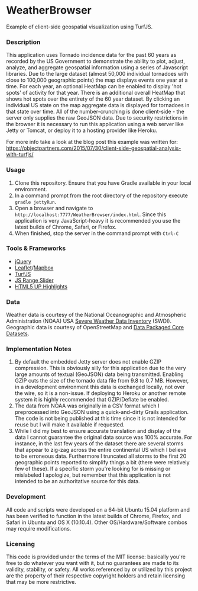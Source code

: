 # WeatherBrowser
Example of client-side geospatial visualization using TurfJS. 

### Description
This application uses Tornado incidence data for the past 60 years as recorded by the US Government to demonstrate the ability to plot, adjust, analyze, and aggregate geospatial information using a series of Javascript libraries. Due to the large dataset (almost 50,000 individual tornadoes with close to 100,000 geographic points) the map displays events one year at a time. For each year, an optional HeatMap can be enabled to display 'hot spots' of activity for that year. There is an additional overall HeatMap that shows hot spots over the entirety of the 60 year dataset. By clicking an individual US state on the map aggregate data is displayed for tornadoes in that state over time. All of the number-crunching is done client-side - the server only supplies the raw GeoJSON data. Due to security restrictions in the browser it is necessary to run this application using a web server like Jetty or Tomcat, or deploy it to a hosting provider like Heroku.

For more info take a look at the blog post this example was written for: https://objectpartners.com/2015/07/30/client-side-geospatial-analysis-with-turfjs/

### Usage
1. Clone this repository. Ensure that you have Gradle available in your local environment.
2. In a command prompt from the root directory of the repository execute `gradle jettyRun`.
3. Open a browser and navigate to `http://localhost:7777/WeatherBrowser/index.html`. Since this application is very JavaScript-heavy it is recommended you use the latest builds of Chrome, Safari, or Firefox.
4. When finished, stop the server in the command prompt with `Ctrl-C`

### Tools & Frameworks
- [jQuery]
- [Leaflet]/[Mapbox]
- [TurfJS]
- [JS Range Slider]
- [HTML5 UP Highlights]

### Data
Weather data is courtesy of the National Oceanographic and Atmospheric Administration (NOAA) USA [Severe Weather Data Inventory] (SWDI).
Geographic data is courtesy of OpenStreetMap and [Data Packaged Core Datasets].

### Implementation Notes
1. By default the embedded Jetty server does not enable GZIP compression. This is obviously silly for this application due to the very large amounts of textual (GeoJSON) data being transmitted. Enabling GZIP cuts the size of the tornado data file from 9.8 to 0.7 MB. However, in a development environment this data is exchanged locally, not over the wire, so it is a non-issue. If deploying to Heroku or another remote system it is highly recommended that GZIP/Deflate be enabled.
2. The data from NOAA was originally in a CSV format which I preprocessed into GeoJSON using a quick-and-dirty Grails application. The code is not being published at this time since it is not intended for reuse but I will make it available if requested.
3. While I did my best to ensure accurate translation and display of the data I cannot guarantee the original data source was 100% accurate. For instance, in the last few years of the dataset there are several storms that appear to zig-zag across the entire continental US which I believe to be erroneous data. Furthermore I truncated all storms to the first 20 geographic points reported to simplify things a bit (there were relatively few of these). If a specific storm you're looking for is missing or mislabeled I apologize, but remember that this application is not intended to be an authoritative source for this data.

### Development
All code and scripts were developed on a 64-bit Ubuntu 15.04 platform and has been verified to function in the latest builds of Chrome, Firefox, and Safari in Ubuntu and OS X (10.10.4). Other OS/Hardware/Software combos may require modifications.

### Licensing
This code is provided under the terms of the MIT license: basically you're free to do whatever you want with it, but no guarantees are made to its validity, stability, or safety. All works referenced by or utilized by this project are the property of their respective copyright holders and retain licensing that may be more restrictive.

[jQuery]:https://jquery.com/
[Leaflet]:http://leafletjs.com/
[Mapbox]:https://www.mapbox.com/
[TurfJS]:http://turfjs.org/
[JS Range Slider]:https://github.com/razorfish/JS-Range-Slider
[HTML5 UP Highlights]:http://html5up.net/highlights
[Severe Weather Data Inventory]:http://catalog.data.gov/dataset/severe-weather-data-inventory-swdi
[Data Packaged Core Datasets]:https://github.com/datasets/geo-boundaries-us-110m
